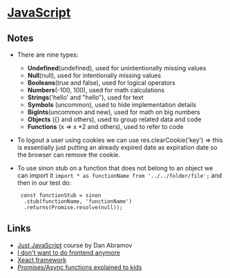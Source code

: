 # [JavaScript](https://developer.mozilla.org/bm/docs/Web/JavaScript)

## Notes

- There are nine types:
    - **Undefined**(undefined), used for unintentionally missing values
    - **Null**(null), used for intentionally missing values
    - **Booleans**(true and false), used for logical operators
    - **Numbers**(-100, 100), used for math calculations
    - **Strings**('hello' and "hello"), used for text
    - **Symbols** (uncommon), used to hide implementation details
    - **BigInts**(uncommon and new), used for math on big numbers
    - **Objects** ({} and others), used to group related data and code
    - **Functions** (x => x *2 and others), used to refer to code

- To logout a user using cookies we can use res.clearCookie('key') => this is
  essentially just putting an already expired date as expiration date so the
  browser can remove the cookie.

- To use sinon stub on a function that does not belong to an object we can import it 
  `import * as functionName from '../../folder/file';` and then in our test do:
  ```
   const functionStub = sinon
    .stub(functionName, 'functionName')
    .returns(Promise.resolve(null));
  ```

## Links

- [Just JavaScript](https://justjavascript.com/) course by Dan Abramov
- [I don't want to do frontend anymore](https://soynomm.com/blog/i-dont-want-to-do-frontend-anymore/)
- [Xeact framework](https://christine.website/blog/xeact-0.0.69-2021-11-18)
- [Promises/Async functions explained to kids](https://levelup.gitconnected.com/promises-in-javascript-explained-for-kids-a69e56b58e2c)

